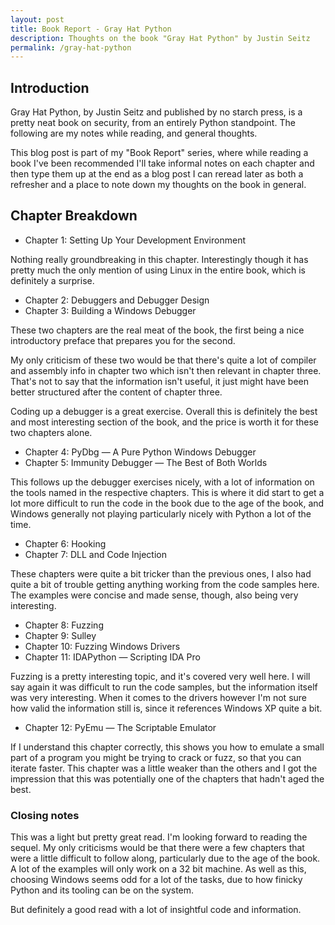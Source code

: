 ```yaml
---
layout: post
title: Book Report - Gray Hat Python
description: Thoughts on the book "Gray Hat Python" by Justin Seitz
permalink: /gray-hat-python
---
```


## Introduction

Gray Hat Python, by Justin Seitz and published by no starch press, is a pretty neat book on security, from an entirely Python standpoint. The following are my notes while reading, and general thoughts.

This blog post is part of my "Book Report" series, where while reading a book I've been recommended I'll take informal notes on each chapter and then type them up at the end as a blog post I can reread later as both a refresher and a place to note down my thoughts on the book in general.

## Chapter Breakdown

* Chapter 1: Setting Up Your Development Environment

Nothing really groundbreaking in this chapter. Interestingly though it has pretty much the only mention of using Linux in the entire book, which is definitely a surprise.

* Chapter 2: Debuggers and Debugger Design
* Chapter 3: Building a Windows Debugger 

These two chapters are the real meat of the book, the first being a nice introductory preface that prepares you for the second.

My only criticism of these two would be that there's quite a lot of compiler and assembly info in chapter two which isn't then relevant in chapter three. That's not to say that the information isn't useful, it just might have been better structured after the content of chapter three.

Coding up a debugger is a great exercise. Overall this is definitely the best and most interesting section of the book, and the price is worth it for these two chapters alone.

* Chapter 4: PyDbg — A Pure Python Windows Debugger
* Chapter 5: Immunity Debugger — The Best of Both Worlds 

This follows up the debugger exercises nicely, with a lot of information on the tools named in the respective chapters. This is where it did start to get a lot more difficult to run the code in the book due to the age of the book, and Windows generally not playing particularly nicely with Python a lot of the time. 

* Chapter 6: Hooking
* Chapter 7: DLL and Code Injection 

These chapters were quite a bit tricker than the previous ones, I also had quite a bit of trouble getting anything working from the code samples here. The examples were concise and made sense, though, also being very interesting.

* Chapter 8: Fuzzing 
* Chapter 9: Sulley 
* Chapter 10: Fuzzing Windows Drivers 
* Chapter 11: IDAPython — Scripting IDA Pro 

Fuzzing is a pretty interesting topic, and it's covered very well here. I will say again it was difficult to run the code samples, but the information itself was very interesting. When it comes to the drivers however I'm not sure how valid the information still is, since it references Windows XP quite a bit.

* Chapter 12: PyEmu — The Scriptable Emulator 

If I understand this chapter correctly, this shows you how to emulate a small part of a program you might be trying to crack or fuzz, so that you can iterate faster. This chapter was a little weaker than the others and I got the impression that this was potentially one of the chapters that hadn't aged the best.

### Closing notes

This was a light but pretty great read. I'm looking forward to reading the sequel. My only criticisms would be that there were a few chapters that were a little difficult to follow along, particularly due to the age of the book. A lot of the examples will only work on a 32 bit machine. As well as this, choosing Windows seems odd for a lot of the tasks, due to how finicky Python and its tooling can be on the system.

But definitely a good read with a lot of insightful code and information.
